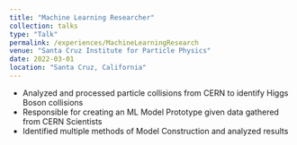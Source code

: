 ```yaml
---
title: "Machine Learning Researcher"
collection: talks
type: "Talk"
permalink: /experiences/MachineLearningResearch
venue: "Santa Cruz Institute for Particle Physics"
date: 2022-03-01
location: "Santa Cruz, California"
---
```


-  Analyzed and processed particle collisions from CERN to identify Higgs Boson collisions
-  Responsible for creating an ML Model Prototype given data gathered from CERN Scientists
-  Identified multiple methods of Model Construction and analyzed results